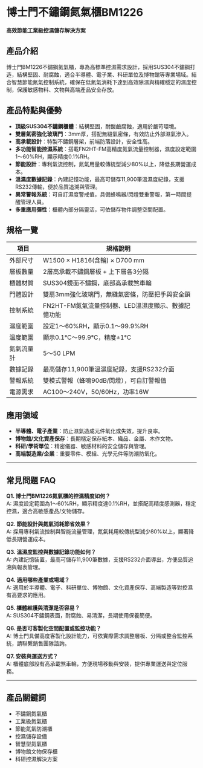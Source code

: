# 博士門不鏽鋼氮氣櫃BM1226  
**高效節能工業級控濕儲存解決方案**

## 產品介紹  
博士門BM1226不鏽鋼氮氣櫃，專為高標準控濕需求設計，採用SUS304不鏽鋼打造，結構堅固、耐腐蝕，適合半導體、電子業、科研單位及博物館等專業場域。結合智慧節能氮氣控制系統，確保在低氮氣消耗下達到高效除濕與精確穩定的濕度控制，保護敏感物料、文物與高端產品安全存放。

## 產品特點與優勢  

- **頂級SUS304不鏽鋼櫃體**：結構堅固，耐酸鹼腐蝕，適用於嚴苛環境。
- **雙層氣密強化玻璃門**：3mm厚，搭配無縫氣密條，有效防止外部濕氣滲入。
- **高承載設計**：特製不鏽鋼層架，前端防落設計，安全性高。
- **多功能智能控濕系統**：搭載FN2HT-FM高精度氮氣流量控制器，濕度設定範圍1～60%RH，顯示精度0.1%RH。
- **節能設計**：專利氣流控制，氮氣用量較傳統型減少80%以上，降低長期營運成本。
- **溫濕度數據記錄**：內建記憶功能，最高可儲存11,900筆溫濕度紀錄，支援RS232傳輸，便於品質追溯與管理。
- **異常警報系統**：可自訂濕度警戒值，具備蜂鳴器/閃燈雙重警報，第一時間提醒管理人員。
- **多重應用彈性**：櫃體內部分隔靈活，可依儲存物件調整空間配置。

## 規格一覽  

| 項目         | 規格說明                                               |
|--------------|--------------------------------------------------------|
| 外部尺寸     | W1500 × H1816(含輪) × D700 mm                         |
| 層板數量     | 2層高承載不鏽鋼層板 + 上下層各3分隔                    |
| 櫃體材質     | SUS304鏡面不鏽鋼，底部高承載煞車輪                     |
| 門體設計     | 雙扇3mm強化玻璃門，無縫氣密條，防壓把手與安全鎖        |
| 控制系統     | FN2HT-FM氮氣流量控制器、LED溫濕度顯示、數據記憶功能    |
| 濕度範圍     | 設定1～60%RH，顯示0.1～99.9%RH                         |
| 溫度範圍     | 顯示0.1℃～99.9℃，精度±1℃                               |
| 氮氣流量計   | 5～50 LPM                                               |
| 數據記錄     | 最高儲存11,900筆溫濕度紀錄，支援RS232介面             |
| 警報系統     | 雙模式警報（蜂鳴90dB/閃燈），可自訂警報值               |
| 電源需求     | AC100～240V，50/60Hz，功率16W                          |

## 應用領域  

- **半導體、電子產業**：防止濕氣造成元件氧化或失效，提升良率。
- **博物館/文化資產保存**：長期穩定保存紙本、織品、金屬、木作文物。
- **科研/學術單位**：精密儀器、敏感材料的安全儲存與管理。
- **高端製造業/企業**：重要零件、模組、光學元件等防潮防氧化。

---

## 常見問題 FAQ

**Q1. 博士門BM1226氮氣櫃的控濕精度如何？**  
A: 濕度設定範圍為1～60%RH，顯示精度達0.1%RH，並搭配高精度感測器，穩定控濕，適合高敏感產品/文物儲存。

**Q2. 節能設計與氮氣消耗節省效果？**  
A: 採用專利氣流控制與智能流量管理，氮氣耗用較傳統型減少80%以上，顯著降低長期營運成本。

**Q3. 溫濕度監控與數據記錄功能如何？**  
A: 內建記憶裝置，最高可儲存11,900筆數據，支援RS232介面導出，方便品質追溯與報表管理。

**Q4. 適用哪些產業或場域？**  
A: 適用於半導體、電子、科研單位、博物館、文化資產保存、高端製造等對控濕有高要求的應用。

**Q5. 櫃體維護與清潔是否容易？**  
A: SUS304不鏽鋼表面，耐腐蝕、易清潔，長期使用保養簡便。

**Q6. 是否可客製化空間配置或監控功能？**  
A: 博士門具備高度客製化設計能力，可依實際需求調整層板、分隔或整合監控系統，請聯繫銷售團隊諮詢。

**Q7. 安裝與運送方式？**  
A: 櫃體底部設有高承載煞車輪，方便現場移動與安裝，提供專業運送與定位服務。

---

## 產品關鍵詞  
- 不鏽鋼氮氣櫃
- 工業級氮氣櫃
- 節能氮氣防潮櫃
- 控濕儲存設備
- 智慧型氮氣櫃
- 博物館文物保存櫃
- 科研控濕解決方案